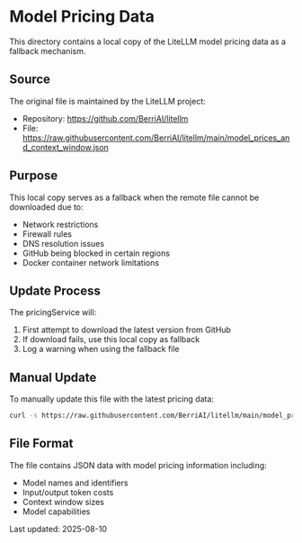 # Model Pricing Data

This directory contains a local copy of the LiteLLM model pricing data as a fallback mechanism.

## Source
The original file is maintained by the LiteLLM project:
- Repository: https://github.com/BerriAI/litellm
- File: https://raw.githubusercontent.com/BerriAI/litellm/main/model_prices_and_context_window.json

## Purpose
This local copy serves as a fallback when the remote file cannot be downloaded due to:
- Network restrictions
- Firewall rules
- DNS resolution issues
- GitHub being blocked in certain regions
- Docker container network limitations

## Update Process
The pricingService will:
1. First attempt to download the latest version from GitHub
2. If download fails, use this local copy as fallback
3. Log a warning when using the fallback file

## Manual Update
To manually update this file with the latest pricing data:
```bash
curl -s https://raw.githubusercontent.com/BerriAI/litellm/main/model_prices_and_context_window.json -o model_prices_and_context_window.json
```

## File Format
The file contains JSON data with model pricing information including:
- Model names and identifiers
- Input/output token costs
- Context window sizes
- Model capabilities

Last updated: 2025-08-10